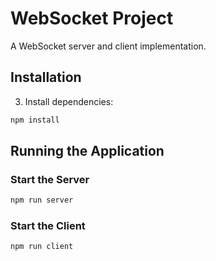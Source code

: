 # WebSocket Project

A WebSocket server and client implementation.

## Installation

3. Install dependencies:

```bash
npm install
```

## Running the Application

### Start the Server

```bash
npm run server
```

### Start the Client

```bash
npm run client
```
